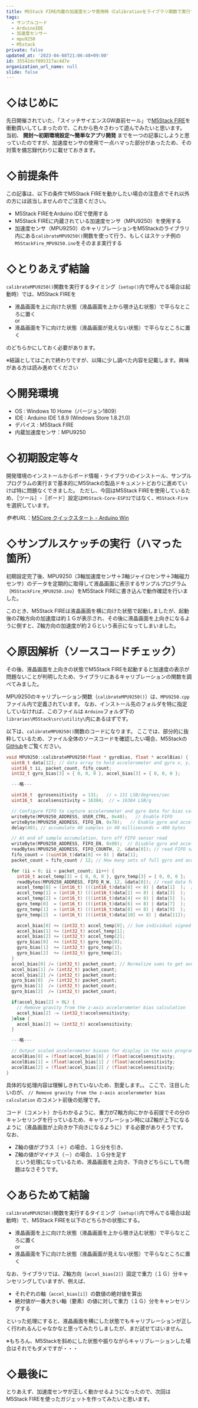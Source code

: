 ```yaml
---
title: M5Stack FIRE内蔵の加速度センサ使用時（Calibrationをライブラリ関数で実行する場合）の注意点
tags:
  - サンプルコード
  - ArduinoIDE
  - 加速度センサー
  - mpu9250
  - M5stack
private: false
updated_at: '2023-04-08T21:06:48+09:00'
id: 35542dcf095317ac4d7e
organization_url_name: null
slide: false
---
```

# ◇はじめに

先日開催されていた、「スイッチサイエンスGW直前セール」で[M5Stack FIRE](https://docs.m5stack.com/#/ja/core/fire)を衝動買いしてしまったので、これから色々さわって遊んでみたいと思います。  
当初、
__開封～初期環境設定～簡単なアプリ開発__
までを一つの記事にしようと思っていたのですが、加速度センサの使用で一点ハマった部分があったため、その対策を備忘録代わりに載せておきます。

# ◇前提条件

この記事は、以下の条件でM5Stack FIREを動かしたい場合の注意点でそれ以外の方には該当しませんのでご注意ください。

+ M5Stack FIREをArduino IDEで使用する
+ M5Stack FIREに内蔵されている加速度センサ（MPU9250）を使用する
+ 加速度センサ（MPU9250）のキャリブレーションをM5Stackのライブラリ内にある`calibrateMPU9250()`関数を使って行う、もしくはスケッチ例の`M5StackFire_MPU9250.ino`をそのまま実行する

# ◇とりあえず結論
`calibrateMPU9250()`関数を実行するタイミング（`setup()`内で呼んでる場合は起動時）では、M5Stack FIREを

+ 液晶画面を上に向けた状態（液晶画面を上から覗き込む状態）で平らなところに置く  
or
+ 液晶画面を下に向けた状態（液晶画面が見えない状態）で平らなところに置く  

のどちらかにしておく必要があります。


※結論としてはこれで終わりですが、以降に少し調べた内容を記載します。興味がある方は読み進めてください

# ◇開発環境
+ OS : Windows 10 Home（バージョン1809）
+ IDE : Arduino IDE 1.8.9 (Windows Store 1.8.21.0)
+ デバイス : M5Stack FIRE
+ 内蔵加速度センサ：MPU9250


# ◇初期設定等々
開発環境のインストールからボード情報・ライブラリのインストール、サンプルプログラムの実行まで基本的にM5Stackの製品ドキュメントどおりに進めていけば特に問題なくできました。
ただし、今回はM5Stack FIREを使用しているため、［ツール］-［ボード］設定は`M5Stack-Core-ESP32`ではなく、`M5Stack-Fire`を選択しています。

_参考URL_：[M5Core クイックスタート - Arduino Win ](https://docs.m5stack.com/#/ja/quick_start/m5core/m5stack_core_get_started_Arduino_Windows)

# ◇サンプルスケッチの実行（ハマった箇所）
初期設定完了後、MPU9250（3軸加速度センサ＋3軸ジャイロセンサ＋3軸磁力センサ）のデータを定期的に取得して液晶画面に表示するサンプルプログラム（`M5StackFire_MPU9250.ino`）をM5Stack FIREに書き込んで動作確認を行いました。

このとき、M5Stack FIREは液晶画面を横に向けた状態で起動しましたが、起動後のZ軸方向の加速度は約１Ｇが表示され、その後に液晶画面を上向きになるように倒すと、Z軸方向の加速度が約２Ｇという表示になってしまいました。

# ◇原因解析（ソースコードチェック）
その後、液晶画面を上向きの状態でM5Stack FIREを起動すると加速度の表示が問題ないことが判明したため、ライブラリにあるキャリブレーションの関数を調べてみました。

MPU9250のキャリブレーション関数（`calibrateMPU9250()`）は、`MPU9250.cpp`ファイル内で定義されています。
なお、インストール先のフォルダを特に指定していなければ、このファイルは
`Arduino`フォルダ下の`libraries\M5Stack\src\utility\`内にあるはずです。

以下は、`calibrateMPU9250()`関数のコードになります。
ここでは、部分的に抜粋しているため、ファイル全体のソースコードを確認したい場合、M5Stackの[GitHub](https://github.com/m5stack/M5Stack/blob/master/src/utility/MPU9250.cpp)をご覧ください。

```C++:MPU9250.cpp
void MPU9250::calibrateMPU9250(float * gyroBias, float * accelBias) {
  uint8_t data[12]; // data array to hold accelerometer and gyro x, y, z, data
  uint16_t ii, packet_count, fifo_count;
  int32_t gyro_bias[3] = { 0, 0, 0 }, accel_bias[3] = { 0, 0, 0 };

  ---略---

  uint16_t  gyrosensitivity  = 131;   // = 131 LSB/degrees/sec
  uint16_t  accelsensitivity = 16384;  // = 16384 LSB/g

  // Configure FIFO to capture accelerometer and gyro data for bias calculation
  writeByte(MPU9250_ADDRESS, USER_CTRL, 0x40);   // Enable FIFO
  writeByte(MPU9250_ADDRESS, FIFO_EN, 0x78);   // Enable gyro and accelerometer sensors for FIFO  (max size 512 bytes in MPU-9150)
  delay(40); // accumulate 40 samples in 40 milliseconds = 480 bytes

  // At end of sample accumulation, turn off FIFO sensor read
  writeByte(MPU9250_ADDRESS, FIFO_EN, 0x00);  // Disable gyro and accelerometer sensors for FIFO
  readBytes(MPU9250_ADDRESS, FIFO_COUNTH, 2, &data[0]); // read FIFO sample count
  fifo_count = ((uint16_t)data[0] << 8) | data[1];
  packet_count = fifo_count / 12; // How many sets of full gyro and accelerometer data for averaging

  for (ii = 0; ii < packet_count; ii++) {
    int16_t accel_temp[3] = { 0, 0, 0 }, gyro_temp[3] = { 0, 0, 0 };
    readBytes(MPU9250_ADDRESS, FIFO_R_W, 12, &data[0]); // read data for averaging
    accel_temp[0] = (int16_t) (((int16_t)data[0] << 8) | data[1]  );  // Form signed 16-bit integer for each sample in FIFO
    accel_temp[1] = (int16_t) (((int16_t)data[2] << 8) | data[3]  );
    accel_temp[2] = (int16_t) (((int16_t)data[4] << 8) | data[5]  );
    gyro_temp[0]  = (int16_t) (((int16_t)data[6] << 8) | data[7]  );
    gyro_temp[1]  = (int16_t) (((int16_t)data[8] << 8) | data[9]  );
    gyro_temp[2]  = (int16_t) (((int16_t)data[10] << 8) | data[11]);

    accel_bias[0] += (int32_t) accel_temp[0]; // Sum individual signed 16-bit biases to get accumulated signed 32-bit biases
    accel_bias[1] += (int32_t) accel_temp[1];
    accel_bias[2] += (int32_t) accel_temp[2];
    gyro_bias[0]  += (int32_t) gyro_temp[0];
    gyro_bias[1]  += (int32_t) gyro_temp[1];
    gyro_bias[2]  += (int32_t) gyro_temp[2];
  }
  accel_bias[0] /= (int32_t) packet_count; // Normalize sums to get average count biases
  accel_bias[1] /= (int32_t) packet_count;
  accel_bias[2] /= (int32_t) packet_count;
  gyro_bias[0]  /= (int32_t) packet_count;
  gyro_bias[1]  /= (int32_t) packet_count;
  gyro_bias[2]  /= (int32_t) packet_count;

  if(accel_bias[2] > 0L) {
    // Remove gravity from the z-axis accelerometer bias calculation
    accel_bias[2] -= (int32_t)accelsensitivity;
  }else {
    accel_bias[2] += (int32_t) accelsensitivity;
  }

  ---略---

  // Output scaled accelerometer biases for display in the main program
  accelBias[0] = (float)accel_bias[0] / (float)accelsensitivity;
  accelBias[1] = (float)accel_bias[1] / (float)accelsensitivity;
  accelBias[2] = (float)accel_bias[2] / (float)accelsensitivity;
}
```

具体的な処理内容は理解しきれていないため、割愛します。。
ここで、注目したいのが、
`// Remove gravity from the z-axis accelerometer bias calculation`
のコメント前後の処理です。

コード（コメント）からわかるように、重力がZ軸方向にかかる前提でその分のキャンセリングを行っているため、キャリブレーション時にはZ軸が上下になるように（液晶画面が上向きか下向きになるように）する必要がありそうです。
なお、

+ Z軸の値がプラス（＋）の場合、１Ｇ分を引き、
+ Z軸の値がマイナス（－）の場合、１Ｇ分を足す  
という処理になっているため、液晶画面を上向き、下向きどちらにしても問題はなさそうです。

# ◇あらためて結論

`calibrateMPU9250()`関数を実行するタイミング（`setup()`内で呼んでる場合は起動時）で、M5Stack FIREを以下のどちらかの状態にする。

+ 液晶画面を上に向けた状態（液晶画面を上から覗き込む状態）で平らなところに置く  
or
+ 液晶画面を下に向けた状態（液晶画面が見えない状態）で平らなところに置く  

なお、ライブラリでは、Z軸方向（`accel_bias[2]`）固定で重力（１Ｇ）分キャンセリングしていますが、例えば、

+ それぞれの軸（`accel_bias[i]`）の数値の絶対値を算出
+ 絶対値が一番大きい軸（要素）の値に対して重力（１Ｇ）分をキャンセリングする  

といった処理にすると、液晶画面を横にした状態でもキャリブレーションが正しく行われるんじゃなかなと思ってみたりしましたが、まだ試せてはいません。

※もちろん、M5Stackを斜めにした状態や振りながらキャリブレーションした場合はそれでもダメですが・・・

# ◇最後に

とりあえず、加速度センサが正しく動かせるようになったので、次回はM5Stack FIREを使ったガジェットを作ってみたいと思います。
